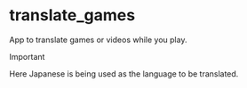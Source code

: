 # translate_games
App to translate games or videos while you play.
> [!IMPORTANT]
> Here Japanese is being used as the language to be translated.
